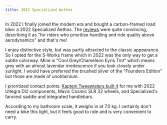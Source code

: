 ```yaml
---
title: 2022 Specialized Aethos
---
```


In 2022 I finally joined the modern era and bought a carbon-framed road bike: a 2022 Specialized Aethos. The [reviews](https://www.cyclingweekly.com/reviews/bike-accessories/specialized-aethos) were quite convincing, describing it as "for riders who prioritise handling and ride quality above aerodynamics" and that's me!

I enjoy distinctive style, but was partly attracted to the classic appearance. So I opted for the S-Works frame which in 2022 was the only way to get a subtle colorway. Mine is "Cool Grey/Chameleon Eyris Tint" which means grey with an almost lavendar irredescence if you look closely under sunlight. I would have preferred the brushed silver of the "Founders Edition" but those are made of unobtainium.

I prioritized contact points: [Kaptein Tweewielers built it](https://www.instagram.com/p/Cgn_drUI5d6/) for me with 2022 Ultegra Di2 components, Mavic Cosmic SLR 32 wheels, and Specialized's fanciest saddle and integrated handlebars.

According to my bathroom scale, it weighs in at 7.0 kg. I certainly don't need a bike this light, but it feels good to ride and is very convenient to carry.
